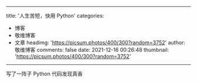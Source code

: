 
---
title: '人生苦短，快用 Python'
categories: 
 - 博客
 - 敬维博客
 - 文章
headimg: 'https://picsum.photos/400/300?random=3752'
author: 敬维博客
comments: false
date: 2021-12-16 00:26:48
thumbnail: 'https://picsum.photos/400/300?random=3752'
---

<div>   
写了一阵子 Python 代码发现真香  
</div>
            